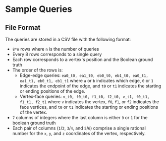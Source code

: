 # Sample Queries

## File Format

The queries are stored in a CSV file with the following format:
* `8*n` rows where `n` is the number of queries
* Every 8 rows corresponds to a single query
* Each row corresponds to a vertex's position and the Boolean ground truth
* The order of the rows is:
    * Edge-edge queries: `ea0_t0, ea1_t0, eb0_t0, eb1_t0, ea0_t1, ea1_t1, eb0_t1, eb1_t1` where `a` or `b` indicates which edge, `0` or `1` indicates the endpoint of the edge, and `t0` or `t1` indicates the starting or ending positions of the edge.
    * Vertex-face queries: `v_t0, f0_t0, f1_t0, f2_t0, v_t1, f0_t1, f1_t1, f2_t1` where `v` indicates the vertex, `f0`, `f1`, or `f2` indicates the face vertices, and `t0` or `t1` indicates the starting or ending positions of the vertex.
* `7` columns of integers where the last column is either `0` or `1` for the boolean ground truth
* Each pair of columns (`1`/`2`, `3`/`4`, and `5`/`6`) comprise a single rational number for the `x`, `y`, and `z` coordinates of the vertex, respectively.

